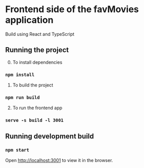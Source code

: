 # Frontend side of the favMovies application

Build using React and TypeScript

## Running the project

0. To install dependencies
### `npm install`

1. To build the project 
### `npm run build`

2. To run the frontend app
### `serve -s build -l 3001`


## Running development build
### `npm start`

Open [http://localhost:3001](http://localhost:3001) to view it in the browser.

